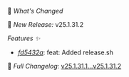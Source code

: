 🚀 *What's Changed* 

 🔄 *New Release:* v25.1.31.2

 *Features ✨* 
- *[fd5432a](https://github.com/manisankar-divi/k8s-repo/commit/fd5432a0478a564234ed9de8fdc6782cfc874dd1)*: feat: Added release.sh 

📜 *Full Changelog:* [v25.1.31.1...v25.1.31.2](https://github.com/manisankar-divi/k8s-repo/compare/v25.1.31.1...v25.1.31.2)

